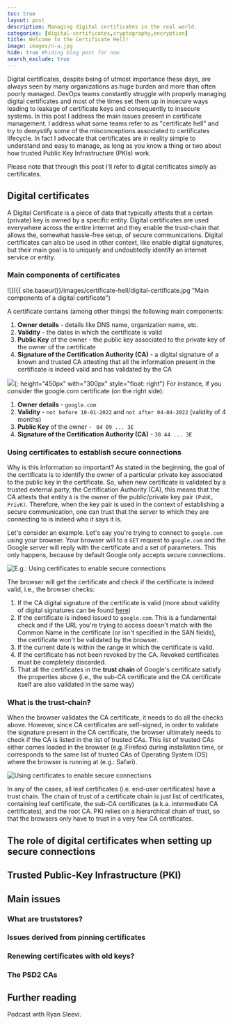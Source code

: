 ```yaml
---
toc: true
layout: post
description: Managing digital certificates in the real world.
categories: [digital-certificates,cryptography,encryption]
title: Welcome to the Certificate Hell! 
image: images/n-a.jpg
hide: true #hiding blog post for now 
search_exclude: true
---
```


Digital certificates, despite being of utmost importance these days, are always seen by many organizations as huge burden and more than often poorly managed. DevOps teams constantly struggle with properly managing digital certificates and most of the times set them up in insecure ways leading to leakage of certificate keys and consequently to insecure systems. 
In this post I address the main issues present in certificate management. I address what some teams refer to as "certificate hell" and try to demystify some of the misconceptions associated to certificates lifecycle. 
In fact I advocate that certificates are in reality simple to understand and easy to manage, as long as you know a thing or two about how trusted Public Key Infrastructure (PKIs) work.  

Please note that through this post I'll refer to digital certificates simply as certificates.


## Digital certificates 

A Digital Certificate is a piece of data that typically attests that a certain (private) key is owned by a specific entity. Digital certificates are used everywhere across the entire internet and they enable the trust-chain that allows the, somewhat hassle-free setup, of secure communications. Digital certificates can also be used in other context, like enable digital signatures, but their main goal is to uniquely and undoubtedly identify an internet service or entity. 


### Main components of certificates

![]({{ site.baseurl}}/images/certificate-hell/digital-certificate.jpg "Main components of a digital certificate")

A certificate contains (among other things) the following main components:
1. **Owner details** - details like DNS name, organization name, etc.
2. **Validity** - the dates in which the certificate is valid
3. **Public Key** of the owner - the public key associated to the private key of the owner of the certificate 
4. **Signature of the Certification Authority (CA)** - a digital signature of a known and trusted CA attesting that all the information present in the certificate is indeed valid and has validated by the CA 


![]({{site.baseurl}}/images/certificate-hell/google-certificate.png " "){: height="450px" with="300px" style="float: right"}
For instance, if you consider the google.com certificate (on the right side):
1. **Owner details** - `google.com`
2. **Validity** - `not before 10-01-2022` and `not after 04-04-2022` (validity of 4 months)
3. **Public Key** of the owner - ` 04 09 ... 3E` 
4. **Signature of the Certification Authority (CA)** - `30 44 ... 3E`

### Using certificates to establish secure connections

Why is this information so important? As stated in the beginning, the goal of the certificate is to identify the owner of a particular private key associated to the public key in the certificate. 
So, when new certificate is validated by a trusted external party, the Certification Authority (CA), this means that the CA attests that entity `A` is the owner of the public/private key pair `(PubK, PrivK)`. Therefore, when the key pair is used in the context of establishing a secure communication, one can trust that the server to which they are connecting to is indeed who it says it is. 


Let's consider an example. Let's say you're trying to connect to `google.com` using your browser. Your browser will to a `GET` request to `google.com` and the Google server will reply with the certificate and a set of parameters. This only happens, because by default Google only accepts secure connections.

![]({{site.baseurl}}/images/certificate-hell/eg-secure-connections.jpg "E.g.: Using certificates to enable secure connections")

The browser will get the certificate and check if the certificate is indeed valid, i.e., the browser checks:
1. If the CA digital signature of the certificate is valid (more about validity of digital signatures can be found [here](https://en.wikipedia.org/wiki/Digital_signature))
2. If the certificate is indeed issued to `google.com`. This is a fundamental check and if the URL you're trying to access doesn't match with the Common Name in the certificate (or isn't specified in the SAN fields), the certificate won't be validated by the browser. 
3. If the current date is within the range in which the certificate is valid.
4. If the certificate has not been revoked by the CA. Revoked certificates must be completely discarded.
5. That all the certificates in the **trust chain** of Google's certificate satisfy the properties above (i.e., the sub-CA certificate and the CA certificate itself are also validated in the same way) 

### What is the trust-chain?


When the browser validates the CA certificate, it needs to do all the checks above. However, since CA certificates are self-signed, in order to validate the signature present in the CA certificate, the browser ultimately needs to check if the CA is listed in the list of trusted CAs. 
This list of trusted CAs either comes loaded in the browser (e.g.:Firefox) during installation time, or corresponds to the same list of trusted CAs of Operating System (OS) where the browser is running at (e.g.: Safari). 

![]({{site.baseurl}}/images/certificate-hell/secure-connections.jpg "Using certificates to enable secure connections")

In any of the cases, all leaf certificates (i.e. end-user certificates) have a trust chain. The chain of trust of a certificate chain is just list of certificates, containing leaf certificate, the sub-CA certificates (a.k.a. intermediate CA certificates), and the root CA. PKI relies on a hierarchical chain of trust, so that the browsers only have to trust in a very few CA certificates.

## The role of digital certificates when setting up secure connections



## Trusted Public-Key Infrastructure (PKI)

## Main issues


### What are truststores?

### Issues derived from pinning certificates

### Renewing certificates with old keys?

### The PSD2 CAs 

## Further reading

Podcast with Ryan Sleevi.

